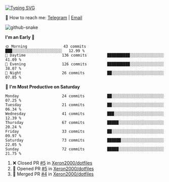 [![Typing SVG](https://readme-typing-svg.demolab.com?font=Fira+Code&pause=1000&width=435&lines=%F0%9F%91%8B+Hi%2C+I'm+Xeron)](https://git.io/typing-svg)

📮️ How to reach me: [Telegram](https://t.me/Xeron23) | [Email](mailto:cw48565@gmail.com)

<picture>
  <source media="(prefers-color-scheme: dark)" srcset="https://github.com/Xeron2000/Xeron2000/blob/output/github-contribution-grid-snake-dark.svg" />
  <source media="(prefers-color-scheme: light)" srcset="https://github.com/Xeron2000/Xeron2000/blob/output/github-contribution-grid-snake.svg" />
  <img alt="github-snake" src="github-snake.svg" />
</picture>

<!--START_SECTION:waka-->
**I'm an Early 🐤** 

```text
🌞 Morning                43 commits          ███░░░░░░░░░░░░░░░░░░░░░░   12.99 % 
🌆 Daytime                136 commits         ██████████░░░░░░░░░░░░░░░   41.09 % 
🌃 Evening                126 commits         ██████████░░░░░░░░░░░░░░░   38.07 % 
🌙 Night                  26 commits          ██░░░░░░░░░░░░░░░░░░░░░░░   07.85 % 
```
📅 **I'm Most Productive on Saturday** 

```text
Monday                   24 commits          ██░░░░░░░░░░░░░░░░░░░░░░░   07.25 % 
Tuesday                  21 commits          ██░░░░░░░░░░░░░░░░░░░░░░░   06.34 % 
Wednesday                41 commits          ███░░░░░░░░░░░░░░░░░░░░░░   12.39 % 
Thursday                 67 commits          █████░░░░░░░░░░░░░░░░░░░░   20.24 % 
Friday                   33 commits          ██░░░░░░░░░░░░░░░░░░░░░░░   09.97 % 
Saturday                 73 commits          ██████░░░░░░░░░░░░░░░░░░░   22.05 % 
Sunday                   72 commits          █████░░░░░░░░░░░░░░░░░░░░   21.75 % 
```



<!--END_SECTION:waka-->

<!--START_SECTION:activity-->
1. ❌ Closed PR [#5](https://github.com/Xeron2000/dotfiles/pull/5) in [Xeron2000/dotfiles](https://github.com/Xeron2000/dotfiles)
2. 💪 Opened PR [#5](https://github.com/Xeron2000/dotfiles/pull/5) in [Xeron2000/dotfiles](https://github.com/Xeron2000/dotfiles)
3. 🎉 Merged PR [#4](https://github.com/Xeron2000/dotfiles/pull/4) in [Xeron2000/dotfiles](https://github.com/Xeron2000/dotfiles)
<!--END_SECTION:activity-->
